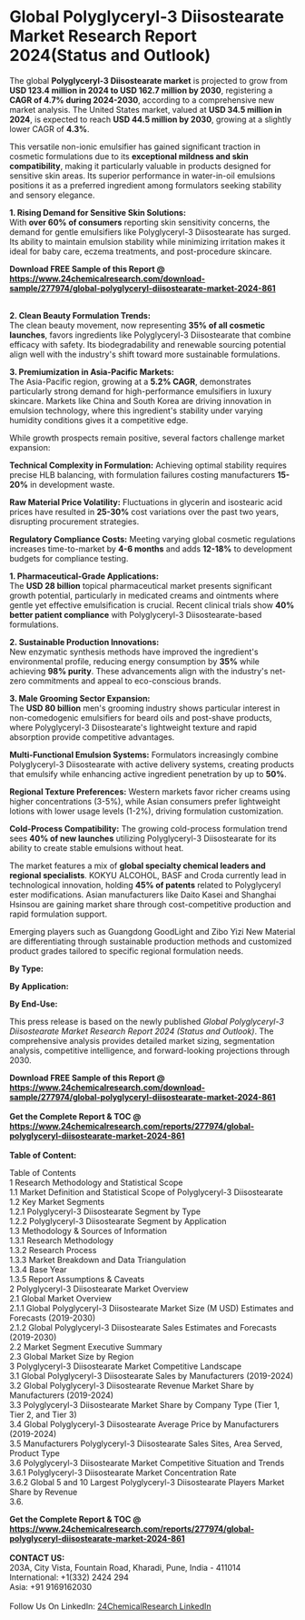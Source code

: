 <h1>Global Polyglyceryl-3 Diisostearate Market Research Report 2024(Status and Outlook)</h1><p>The global <strong>Polyglyceryl-3 Diisostearate market</strong> is projected to grow from <strong>USD 123.4 million in 2024 to USD 162.7 million by 2030</strong>, registering a <strong>CAGR of 4.7% during 2024-2030</strong>, according to a comprehensive new market analysis. The United States market, valued at <strong>USD 34.5 million in 2024</strong>, is expected to reach <strong>USD 44.5 million by 2030</strong>, growing at a slightly lower CAGR of <strong>4.3%</strong>.</p><p>This versatile non-ionic emulsifier has gained significant traction in cosmetic formulations due to its <strong>exceptional mildness and skin compatibility</strong>, making it particularly valuable in products designed for sensitive skin areas. Its superior performance in water-in-oil emulsions positions it as a preferred ingredient among formulators seeking stability and sensory elegance.</p><p><strong>1. Rising Demand for Sensitive Skin Solutions:</strong><br>
With <strong>over 60% of consumers</strong> reporting skin sensitivity concerns, the demand for gentle emulsifiers like Polyglyceryl-3 Diisostearate has surged. Its ability to maintain emulsion stability while minimizing irritation makes it ideal for baby care, eczema treatments, and post-procedure skincare.</p><div><b>Download FREE Sample of this Report @ 
            <a href="https://www.24chemicalresearch.com/download-sample/277974/global-polyglyceryl-diisostearate-market-2024-861">
            https://www.24chemicalresearch.com/download-sample/277974/global-polyglyceryl-diisostearate-market-2024-861</a></b></div><br><p><strong>2. Clean Beauty Formulation Trends:</strong><br>
The clean beauty movement, now representing <strong>35% of all cosmetic launches</strong>, favors ingredients like Polyglyceryl-3 Diisostearate that combine efficacy with safety. Its biodegradability and renewable sourcing potential align well with the industry's shift toward more sustainable formulations.</p><p><strong>3. Premiumization in Asia-Pacific Markets:</strong><br>
The Asia-Pacific region, growing at a <strong>5.2% CAGR</strong>, demonstrates particularly strong demand for high-performance emulsifiers in luxury skincare. Markets like China and South Korea are driving innovation in emulsion technology, where this ingredient's stability under varying humidity conditions gives it a competitive edge.</p><p>While growth prospects remain positive, several factors challenge market expansion:</p><p><strong>Technical Complexity in Formulation:</strong> Achieving optimal stability requires precise HLB balancing, with formulation failures costing manufacturers <strong>15-20%</strong> in development waste.</p><p><strong>Raw Material Price Volatility:</strong> Fluctuations in glycerin and isostearic acid prices have resulted in <strong>25-30%</strong> cost variations over the past two years, disrupting procurement strategies.</p><p><strong>Regulatory Compliance Costs:</strong> Meeting varying global cosmetic regulations increases time-to-market by <strong>4-6 months</strong> and adds <strong>12-18%</strong> to development budgets for compliance testing.</p><p><strong>1. Pharmaceutical-Grade Applications:</strong><br>
The <strong>USD 28 billion</strong> topical pharmaceutical market presents significant growth potential, particularly in medicated creams and ointments where gentle yet effective emulsification is crucial. Recent clinical trials show <strong>40% better patient compliance</strong> with Polyglyceryl-3 Diisostearate-based formulations.</p><p><strong>2. Sustainable Production Innovations:</strong><br>
New enzymatic synthesis methods have improved the ingredient's environmental profile, reducing energy consumption by <strong>35%</strong> while achieving <strong>98% purity</strong>. These advancements align with the industry's net-zero commitments and appeal to eco-conscious brands.</p><p><strong>3. Male Grooming Sector Expansion:</strong><br>
The <strong>USD 80 billion</strong> men's grooming industry shows particular interest in non-comedogenic emulsifiers for beard oils and post-shave products, where Polyglyceryl-3 Diisostearate's lightweight texture and rapid absorption provide competitive advantages.</p><p><strong>Multi-Functional Emulsion Systems:</strong> Formulators increasingly combine Polyglyceryl-3 Diisostearate with active delivery systems, creating products that emulsify while enhancing active ingredient penetration by up to <strong>50%</strong>.</p><p><strong>Regional Texture Preferences:</strong> Western markets favor richer creams using higher concentrations (3-5%), while Asian consumers prefer lightweight lotions with lower usage levels (1-2%), driving formulation customization.</p><p><strong>Cold-Process Compatibility:</strong> The growing cold-process formulation trend sees <strong>40% of new launches</strong> utilizing Polyglyceryl-3 Diisostearate for its ability to create stable emulsions without heat.</p><p>The market features a mix of <strong>global specialty chemical leaders and regional specialists</strong>. KOKYU ALCOHOL, BASF and Croda currently lead in technological innovation, holding <strong>45% of patents</strong> related to Polyglyceryl ester modifications. Asian manufacturers like Daito Kasei and Shanghai Hsinsou are gaining market share through cost-competitive production and rapid formulation support.</p><p>Emerging players such as Guangdong GoodLight and Zibo Yizi New Material are differentiating through sustainable production methods and customized product grades tailored to specific regional formulation needs.</p><p><strong>By Type:</strong></p><p><strong>By Application:</strong></p><p><strong>By End-Use:</strong></p><p>This press release is based on the newly published <em>Global Polyglyceryl-3 Diisostearate Market Research Report 2024 (Status and Outlook)</em>. The comprehensive analysis provides detailed market sizing, segmentation analysis, competitive intelligence, and forward-looking projections through 2030.</p><div><b>Download FREE Sample of this Report @ 
            <a href="https://www.24chemicalresearch.com/download-sample/277974/global-polyglyceryl-diisostearate-market-2024-861">
            https://www.24chemicalresearch.com/download-sample/277974/global-polyglyceryl-diisostearate-market-2024-861</a></b></div><br><div><b>Get the Complete Report & TOC @ 
            <a href="https://www.24chemicalresearch.com/reports/277974/global-polyglyceryl-diisostearate-market-2024-861">
            https://www.24chemicalresearch.com/reports/277974/global-polyglyceryl-diisostearate-market-2024-861</a></b></div><br>
            <b>Table of Content:</b><p>Table of Contents<br />
1 Research Methodology and Statistical Scope<br />
1.1 Market Definition and Statistical Scope of Polyglyceryl-3 Diisostearate<br />
1.2 Key Market Segments<br />
1.2.1 Polyglyceryl-3 Diisostearate Segment by Type<br />
1.2.2 Polyglyceryl-3 Diisostearate Segment by Application<br />
1.3 Methodology & Sources of Information<br />
1.3.1 Research Methodology<br />
1.3.2 Research Process<br />
1.3.3 Market Breakdown and Data Triangulation<br />
1.3.4 Base Year<br />
1.3.5 Report Assumptions & Caveats<br />
2 Polyglyceryl-3 Diisostearate Market Overview<br />
2.1 Global Market Overview<br />
2.1.1 Global Polyglyceryl-3 Diisostearate Market Size (M USD) Estimates and Forecasts (2019-2030)<br />
2.1.2 Global Polyglyceryl-3 Diisostearate Sales Estimates and Forecasts (2019-2030)<br />
2.2 Market Segment Executive Summary<br />
2.3 Global Market Size by Region<br />
3 Polyglyceryl-3 Diisostearate Market Competitive Landscape<br />
3.1 Global Polyglyceryl-3 Diisostearate Sales by Manufacturers (2019-2024)<br />
3.2 Global Polyglyceryl-3 Diisostearate Revenue Market Share by Manufacturers (2019-2024)<br />
3.3 Polyglyceryl-3 Diisostearate Market Share by Company Type (Tier 1, Tier 2, and Tier 3)<br />
3.4 Global Polyglyceryl-3 Diisostearate Average Price by Manufacturers (2019-2024)<br />
3.5 Manufacturers Polyglyceryl-3 Diisostearate Sales Sites, Area Served, Product Type<br />
3.6 Polyglyceryl-3 Diisostearate Market Competitive Situation and Trends<br />
3.6.1 Polyglyceryl-3 Diisostearate Market Concentration Rate<br />
3.6.2 Global 5 and 10 Largest Polyglyceryl-3 Diisostearate Players Market Share by Revenue<br />
3.6.</p><div><b>Get the Complete Report & TOC @ 
            <a href="https://www.24chemicalresearch.com/reports/277974/global-polyglyceryl-diisostearate-market-2024-861">
            https://www.24chemicalresearch.com/reports/277974/global-polyglyceryl-diisostearate-market-2024-861</a></b></div><br><b>CONTACT US:</b><br>
            203A, City Vista, Fountain Road, Kharadi, Pune, India - 411014<br>
            International: +1(332) 2424 294<br>
            Asia: +91 9169162030 <br><br>
            Follow Us On LinkedIn: <a href="https://www.linkedin.com/company/24chemicalresearch/">24ChemicalResearch LinkedIn</a>